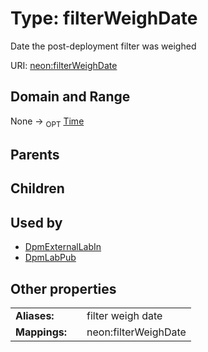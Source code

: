 
# Type: filterWeighDate


Date the post-deployment filter was weighed

URI: [neon:filterWeighDate](https://data.neonscience.org/filterWeighDate)


## Domain and Range

None ->  <sub>OPT</sub> [Time](types/Time.md)

## Parents


## Children


## Used by

 * [DpmExternalLabIn](DpmExternalLabIn.md)
 * [DpmLabPub](DpmLabPub.md)

## Other properties

|  |  |  |
| --- | --- | --- |
| **Aliases:** | | filter weigh date |
| **Mappings:** | | neon:filterWeighDate |

